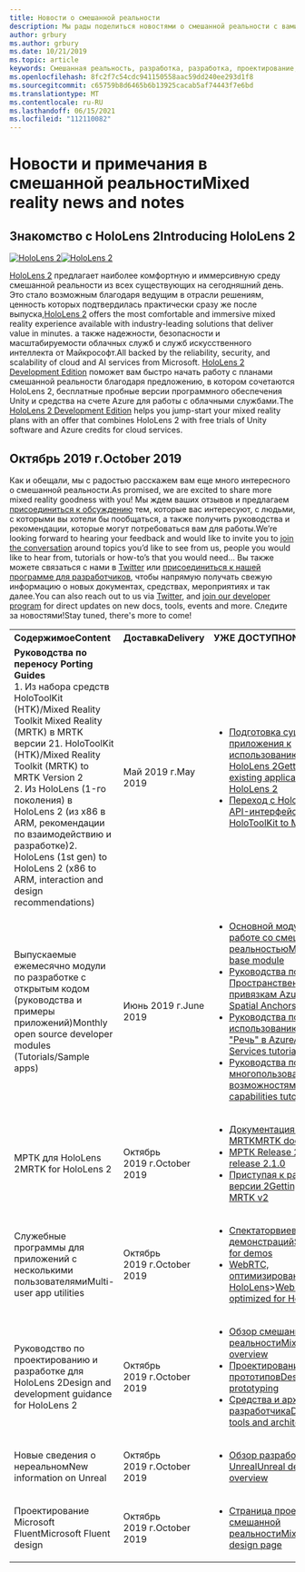 ```yaml
---
title: Новости о смешанной реальности
description: Мы рады поделиться новостями о смешанной реальности с вами! Мы ждем ваших отзывов и хотели бы пригласить вас присоединиться к беседе.
author: grbury
ms.author: grbury
ms.date: 10/21/2019
ms.topic: article
keywords: Смешанная реальность, разработка, разработка, проектирование, HoloLens, службы Azure, Новости, HoloLens 2
ms.openlocfilehash: 8fc2f7c54cdc941150558aac59dd240ee293d1f8
ms.sourcegitcommit: c65759b8d6465b6b13925cacab5af74443f7e6bd
ms.translationtype: MT
ms.contentlocale: ru-RU
ms.lasthandoff: 06/15/2021
ms.locfileid: "112110082"
---
```

# <a name="mixed-reality-news-and-notes"></a><span data-ttu-id="4c67f-105">Новости и примечания в смешанной реальности</span><span class="sxs-lookup"><span data-stu-id="4c67f-105">Mixed reality news and notes</span></span>

## <a name="introducing-hololens-2"></a><span data-ttu-id="4c67f-106">Знакомство с HoloLens 2</span><span class="sxs-lookup"><span data-stu-id="4c67f-106">Introducing HoloLens 2</span></span>

<span data-ttu-id="4c67f-107">[![HoloLens 2](images/hololens2.jpg)](https://www.microsoft.com/hololens/hardware)</span><span class="sxs-lookup"><span data-stu-id="4c67f-107">[![HoloLens 2](images/hololens2.jpg)](https://www.microsoft.com/hololens/hardware)</span></span>

<span data-ttu-id="4c67f-108">[HoloLens 2](https://www.microsoft.com/hololens/hardware) предлагает наиболее комфортную и иммерсивную среду смешанной реальности из всех существующих на сегодняшний день. Это стало возможным благодаря ведущим в отрасли решениям, ценность которых подтвердилась практически сразу же после выпуска,</span><span class="sxs-lookup"><span data-stu-id="4c67f-108">[HoloLens 2](https://www.microsoft.com/hololens/hardware) offers the most comfortable and immersive mixed reality experience available with industry-leading solutions that deliver value in minutes.</span></span> <span data-ttu-id="4c67f-109">а также надежности, безопасности и масштабируемости облачных служб и служб искусственного интеллекта от Майкрософт.</span><span class="sxs-lookup"><span data-stu-id="4c67f-109">All backed by the reliability, security, and scalability of cloud and AI services from Microsoft.</span></span> <span data-ttu-id="4c67f-110">[HoloLens 2 Development Edition](https://www.microsoft.com//hololens/developers) поможет вам быстро начать работу с планами смешанной реальности благодаря предложению, в котором сочетаются HoloLens 2, бесплатные пробные версии программного обеспечения Unity и средства на счете Azure для работы с облачными службами.</span><span class="sxs-lookup"><span data-stu-id="4c67f-110">The [HoloLens 2 Development Edition](https://www.microsoft.com//hololens/developers) helps you jump-start your mixed reality plans with an offer that combines HoloLens 2 with free trials of Unity software and Azure credits for cloud services.</span></span>

## <a name="october-2019"></a><span data-ttu-id="4c67f-111">Октябрь 2019 г.</span><span class="sxs-lookup"><span data-stu-id="4c67f-111">October 2019</span></span>

<span data-ttu-id="4c67f-112">Как и обещали, мы с радостью расскажем вам еще много интересного о смешанной реальности.</span><span class="sxs-lookup"><span data-stu-id="4c67f-112">As promised, we are excited to share more mixed reality goodness with you!</span></span> <span data-ttu-id="4c67f-113">Мы ждем ваших отзывов и предлагаем [присоединиться к обсуждению](https://holodevelopersslack.azurewebsites.net/) тем, которые вас интересуют, с людьми, с которыми вы хотели бы пообщаться, а также получить руководства и рекомендации, которые могут потребоваться вам для работы.</span><span class="sxs-lookup"><span data-stu-id="4c67f-113">We’re looking forward to hearing your feedback and would like to invite you to [join the conversation](https://holodevelopersslack.azurewebsites.net/) around topics you’d like to see from us, people you would like to hear from, tutorials or how-to’s that you would need…</span></span> <span data-ttu-id="4c67f-114">Вы также можете связаться с нами в [Twitter](https://twitter.com/MxdRealityDev) или [присоединиться к нашей программе для разработчиков](https://aka.ms/iwantmr), чтобы напрямую получать свежую информацию о новых документах, средствах, мероприятиях и так далее.</span><span class="sxs-lookup"><span data-stu-id="4c67f-114">You can also reach out to us via [Twitter](https://twitter.com/MxdRealityDev), and [join our developer program](https://aka.ms/iwantmr) for direct updates on new docs, tools, events and more.</span></span> <span data-ttu-id="4c67f-115">Следите за новостями!</span><span class="sxs-lookup"><span data-stu-id="4c67f-115">Stay tuned, there's more to come!</span></span>

<table>
<tr>
<th style="width: 400px; text-align:left;"><span data-ttu-id="4c67f-116">Содержимое</span><span class="sxs-lookup"><span data-stu-id="4c67f-116">Content</span></span></th><th style="width: 125px; text-align:left;"><span data-ttu-id="4c67f-117">Доставка</span><span class="sxs-lookup"><span data-stu-id="4c67f-117">Delivery</span></span></th><th style="width: 125px; text-align:left;"><span data-ttu-id="4c67f-118">УЖЕ ДОСТУПНО</span><span class="sxs-lookup"><span data-stu-id="4c67f-118">NOW LIVE!</span></span></th>
</tr> 
<tr>
<td><span data-ttu-id="4c67f-119"><b>Руководства по переносу</b> </span><span class="sxs-lookup"><span data-stu-id="4c67f-119"><b>Porting Guides</b> </span></span><br><span data-ttu-id="4c67f-120">1. Из набора средств HoloToolKit (HTK)/Mixed Reality Toolkit Mixed Reality (MRTK) в MRTK версии 2</span><span class="sxs-lookup"><span data-stu-id="4c67f-120">1. HoloToolKit (HTK)/Mixed Reality Toolkit (MRTK) to MRTK Version 2</span></span>
<br><span data-ttu-id="4c67f-121">2. Из HoloLens (1-го поколения) в HoloLens 2 (из x86 в ARM, рекомендации по взаимодействию и разработке)</span><span class="sxs-lookup"><span data-stu-id="4c67f-121">2. HoloLens (1st gen) to HoloLens 2 (x86 to ARM, interaction and design recommendations)</span></span>
</td></td><td><span data-ttu-id="4c67f-122">Май 2019 г.</span><span class="sxs-lookup"><span data-stu-id="4c67f-122">May 2019</span></span></td><td> <ul><li><span data-ttu-id="4c67f-123"><a href=https://docs.microsoft.com/windows/mixed-reality/mrtk-porting-guide>Подготовка существующего приложения к использованию с HoloLens 2</a></span><span class="sxs-lookup"><span data-stu-id="4c67f-123"><a href=https://docs.microsoft.com/windows/mixed-reality/mrtk-porting-guide>Getting your existing application ready for HoloLens 2</a></span></span><li><span data-ttu-id="4c67f-124"><a href=/windows/mixed-reality/mrtk-unity/updates-deployment/htk-to-mrtk-porting-guide>Переход с HoloToolKit на API-интерфейсы MRTK </a></span><span class="sxs-lookup"><span data-stu-id="4c67f-124"><a href=/windows/mixed-reality/mrtk-unity/updates-deployment/htk-to-mrtk-porting-guide>HoloToolKit to MRTK APIs</a></span></span></td>
</tr>
<tr>
<td><span data-ttu-id="4c67f-125">Выпускаемые ежемесячно модули по разработке с открытым кодом (руководства и примеры приложений)</span><span class="sxs-lookup"><span data-stu-id="4c67f-125">Monthly open source developer modules (Tutorials/Sample apps)</span></span></td><td><span data-ttu-id="4c67f-126">Июнь 2019 г.</span><span class="sxs-lookup"><span data-stu-id="4c67f-126">June 2019</span></span></td><td> <ul><li><span data-ttu-id="4c67f-127"><a href=https://docs.microsoft.com/windows/mixed-reality/mrlearning-base-ch1>Основной модуль обучения работе со смешанной реальностью</a></span><span class="sxs-lookup"><span data-stu-id="4c67f-127"><a href=https://docs.microsoft.com/windows/mixed-reality/mrlearning-base-ch1>MR learning base module</a></span></span><li><span data-ttu-id="4c67f-128"><a href=https://docs.microsoft.com/windows/mixed-reality/mrlearning-asa-ch1>Руководства по Пространственным привязкам Azure</a></span><span class="sxs-lookup"><span data-stu-id="4c67f-128"><a href=https://docs.microsoft.com/windows/mixed-reality/mrlearning-asa-ch1>Azure Spatial Anchors tutorials</a></span></span><li><span data-ttu-id="4c67f-129"><a href=https://docs.microsoft.com/windows/mixed-reality/mrlearning-speechsdk-ch1>Руководства по использованию службы "Речь" в Azure</a></span><span class="sxs-lookup"><span data-stu-id="4c67f-129"><a href=https://docs.microsoft.com/windows/mixed-reality/mrlearning-speechsdk-ch1>Azure Speech Services tutorials</a></span></span><li><span data-ttu-id="4c67f-130"><a href=https://docs.microsoft.com/windows/mixed-reality/mrlearning-sharing(photon)-ch1>Руководства по многопользовательским возможностям</a></span><span class="sxs-lookup"><span data-stu-id="4c67f-130"><a href=https://docs.microsoft.com/windows/mixed-reality/mrlearning-sharing(photon)-ch1>Multi-user capabilities tutorials</a></span></span></td>
</tr>
<tr>
<td><span data-ttu-id="4c67f-131">МРТК для HoloLens 2</span><span class="sxs-lookup"><span data-stu-id="4c67f-131">MRTK for HoloLens 2</span></span></td><td><span data-ttu-id="4c67f-132">Октябрь 2019 г.</span><span class="sxs-lookup"><span data-stu-id="4c67f-132">October 2019</span></span></td><td> <ul><li><span data-ttu-id="4c67f-133"><a href=/windows/mixed-reality/mrtk-unity>Документация по MRTK</a></span><span class="sxs-lookup"><span data-stu-id="4c67f-133"><a href=/windows/mixed-reality/mrtk-unity>MRTK docs</a></span></span><li><span data-ttu-id="4c67f-134"><a href=https://github.com/Microsoft/MixedRealityToolkit-Unity/releases>МРТК Release 2.1.0</a></span><span class="sxs-lookup"><span data-stu-id="4c67f-134"><a href=https://github.com/Microsoft/MixedRealityToolkit-Unity/releases>MRTK release 2.1.0</a></span></span><li><span data-ttu-id="4c67f-135"><a href=https://docs.microsoft.com/windows/mixed-reality/mrtk-getting-started>Приступая к работе с MRTK версии 2</a></span><span class="sxs-lookup"><span data-stu-id="4c67f-135"><a href=https://docs.microsoft.com/windows/mixed-reality/mrtk-getting-started>Getting started with MRTK v2</a></span></span></td>
</tr>
<tr>
<td><span data-ttu-id="4c67f-136">Служебные программы для приложений с несколькими пользователями</span><span class="sxs-lookup"><span data-stu-id="4c67f-136">Multi-user app utilities</span></span></td><td><span data-ttu-id="4c67f-137">Октябрь 2019 г.</span><span class="sxs-lookup"><span data-stu-id="4c67f-137">October 2019</span></span></td><td> <ul><li><span data-ttu-id="4c67f-138"><a href=https://docs.microsoft.com/windows/mixed-reality/spectator-view>Спектаторвиев для демонстраций</a></span><span class="sxs-lookup"><span data-stu-id="4c67f-138"><a href=https://docs.microsoft.com/windows/mixed-reality/spectator-view>SpectatorView for demos</a></span></span><li><span data-ttu-id="4c67f-139"><a href=https://github.com/microsoft/MixedReality-WebRTC>WebRTC, оптимизированный для HoloLens</a>></span><span class="sxs-lookup"><span data-stu-id="4c67f-139"><a href=https://github.com/microsoft/MixedReality-WebRTC>WebRTC optimized for HoloLens</a>></span></span></td>
</tr>
<tr>
<td><span data-ttu-id="4c67f-140">Руководство по проектированию и разработке для HoloLens 2</span><span class="sxs-lookup"><span data-stu-id="4c67f-140">Design and development guidance for HoloLens 2</span></span></td><td><span data-ttu-id="4c67f-141">Октябрь 2019 г.</span><span class="sxs-lookup"><span data-stu-id="4c67f-141">October 2019</span></span></td><td> <ul><li><span data-ttu-id="4c67f-142"><a href=https://docs.microsoft.com/windows/mixed-reality/>Обзор смешанной реальности</a></span><span class="sxs-lookup"><span data-stu-id="4c67f-142"><a href=https://docs.microsoft.com/windows/mixed-reality/>Mixed reality overview</a></span></span><li><span data-ttu-id="4c67f-143"><a href=https://docs.microsoft.com/windows/mixed-reality/design>Проектирование и создание прототипов</a></span><span class="sxs-lookup"><span data-stu-id="4c67f-143"><a href=https://docs.microsoft.com/windows/mixed-reality/design>Designing and prototyping</a></span></span><li><span data-ttu-id="4c67f-144"><a href=https://docs.microsoft.com/windows/mixed-reality/development>Средства и архитектура разработчика</a></span><span class="sxs-lookup"><span data-stu-id="4c67f-144"><a href=https://docs.microsoft.com/windows/mixed-reality/development>Developer tools and architecture</a></span></span></td>
</tr>
<tr>
  <td><span data-ttu-id="4c67f-145">Новые сведения о нереальном</span><span class="sxs-lookup"><span data-stu-id="4c67f-145">New information on Unreal</span></span></td><td><span data-ttu-id="4c67f-146">Октябрь 2019 г.</span><span class="sxs-lookup"><span data-stu-id="4c67f-146">October 2019</span></span></td><td> <ul><li><span data-ttu-id="4c67f-147"><a href=https://docs.microsoft.com/windows/mixed-reality/unreal-development-overview>Обзор разработки для Unreal</a></span><span class="sxs-lookup"><span data-stu-id="4c67f-147"><a href=https://docs.microsoft.com/windows/mixed-reality/unreal-development-overview>Unreal development overview</a></span></span></td>
</tr>
<tr>
  <td><span data-ttu-id="4c67f-148">Проектирование Microsoft Fluent</span><span class="sxs-lookup"><span data-stu-id="4c67f-148">Microsoft Fluent design</span></span></td><td><span data-ttu-id="4c67f-149">Октябрь 2019 г.</span><span class="sxs-lookup"><span data-stu-id="4c67f-149">October 2019</span></span></td><td> <ul><li><span data-ttu-id="4c67f-150"><a href=https://www.microsoft.com/design/fluent/>Страница проектирования смешанной реальности</a></span><span class="sxs-lookup"><span data-stu-id="4c67f-150"><a href=https://www.microsoft.com/design/fluent/>Mixed reality design page</a></span></span></td>
</tr>
</table>
